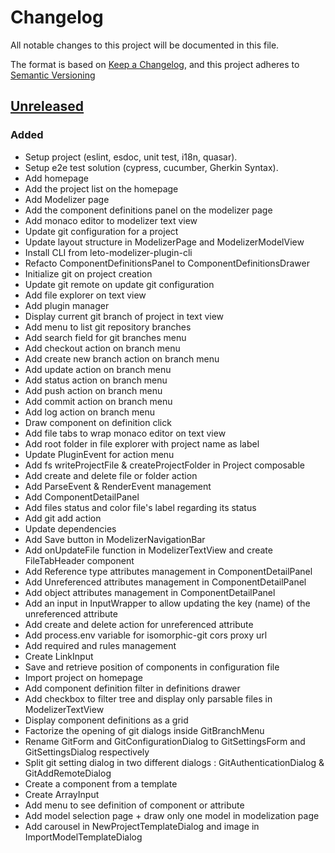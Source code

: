 # Changelog

All notable changes to this project will be documented in this file.

The format is based on [Keep a Changelog](https://keepachangelog.com/en/1.0.0/),
and this project adheres to [Semantic Versioning](https://semver.org/spec/v2.0.0.html)

## [Unreleased]

### Added

- Setup project (eslint, esdoc, unit test, i18n, quasar).
- Setup e2e test solution (cypress, cucumber, Gherkin Syntax).
- Add homepage
- Add the project list on the homepage
- Add Modelizer page
- Add the component definitions panel on the modelizer page
- Add monaco editor to modelizer text view
- Update git configuration for a project
- Update layout structure in ModelizerPage and ModelizerModelView
- Install CLI from leto-modelizer-plugin-cli
- Refacto ComponentDefinitionsPanel to ComponentDefinitionsDrawer
- Initialize git on project creation
- Update git remote on update git configuration
- Add file explorer on text view
- Add plugin manager
- Display current git branch of project in text view
- Add menu to list git repository branches
- Add search field for git branches menu
- Add checkout action on branch menu
- Add create new branch action on branch menu
- Add update action on branch menu
- Add status action on branch menu
- Add push action on branch menu
- Add commit action on branch menu
- Add log action on branch menu
- Draw component on definition click
- Add file tabs to wrap monaco editor on text view
- Add root folder in file explorer with project name as label
- Update PluginEvent for action menu
- Add fs writeProjectFile & createProjectFolder in Project composable
- Add create and delete file or folder action
- Add ParseEvent & RenderEvent management
- Add ComponentDetailPanel
- Add files status and color file's label regarding its status
- Add git add action
- Update dependencies
- Add Save button in ModelizerNavigationBar
- Add onUpdateFile function in ModelizerTextView and create FileTabHeader component
- Add Reference type attributes management in ComponentDetailPanel
- Add Unreferenced attributes management in ComponentDetailPanel
- Add object attributes management in ComponentDetailPanel
- Add an input in InputWrapper to allow updating the key (name) of the unreferenced attribute
- Add create and delete action for unreferenced attribute
- Add process.env variable for isomorphic-git cors proxy url
- Add required and rules management
- Create LinkInput
- Save and retrieve position of components in configuration file
- Import project on homepage
- Add component definition filter in definitions drawer
- Add checkbox to filter tree and display only parsable files in ModelizerTextView
- Display component definitions as a grid
- Factorize the opening of git dialogs inside GitBranchMenu
- Rename GitForm and GitConfigurationDialog to GitSettingsForm and GitSettingsDialog respectively
- Split git setting dialog in two different dialogs : GitAuthenticationDialog & GitAddRemoteDialog
- Create a component from a template
- Create ArrayInput
- Add menu to see definition of component or attribute
- Add model selection page + draw only one model in modelization page
- Add carousel in NewProjectTemplateDialog and image in ImportModelTemplateDialog

[unreleased]: https://github.com/ditrit/leto-modelizer/blob/main/changelog.md#unreleased
